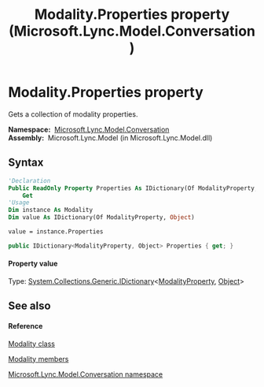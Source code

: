 ﻿---
title: Modality.Properties property  (Microsoft.Lync.Model.Conversation)
TOCTitle: 'Properties property '
ms:assetid: P:Microsoft.Lync.Model.Conversation.Modality.Properties_DI_3_UC_OCS14MrefLyncWPF
ms:mtpsurl: https://msdn.microsoft.com/en-us/library/microsoft.lync.model.conversation.modality.properties_di_3_uc_ocs14mreflyncwpf(v=office.15)
ms:contentKeyID: 48599468
ms.date: 07/28/2014
mtps_version: v=office.15
f1_keywords:
- Microsoft.Lync.Model.Conversation.Modality.Properties
dev_langs:
- CSharp
- JScript
- VB
- other
---

# Modality.Properties property

Gets a collection of modality properties.

**Namespace:**  [Microsoft.Lync.Model.Conversation](microsoft-lync-model-conversation-namespace_2.md)  
**Assembly:**  Microsoft.Lync.Model (in Microsoft.Lync.Model.dll)

## Syntax

``` vb
'Declaration
Public ReadOnly Property Properties As IDictionary(Of ModalityProperty, Object)
    Get
'Usage
Dim instance As Modality
Dim value As IDictionary(Of ModalityProperty, Object)

value = instance.Properties
```

``` csharp
public IDictionary<ModalityProperty, Object> Properties { get; }
```

#### Property value

Type: [System.Collections.Generic.IDictionary](http://msdn2.microsoft.com/en-us/library/s4ys34ea)\<[ModalityProperty](modalityproperty-enumeration-microsoft-lync-model-conversation_2.md), [Object](http://msdn2.microsoft.com/en-us/library/e5kfa45b)\>  

## See also

#### Reference

[Modality class](modality-class-microsoft-lync-model-conversation_2.md)

[Modality members](modality-members-microsoft-lync-model-conversation_2.md)

[Microsoft.Lync.Model.Conversation namespace](microsoft-lync-model-conversation-namespace_2.md)

